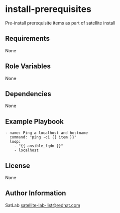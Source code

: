 install-prerequisites
=========

Pre-install prerequisite items as part of satellite install

Requirements
------------

None

Role Variables
--------------

None

Dependencies
------------

None

Example Playbook
----------------

    - name: Ping a localhost and hostname
      command: "ping -c1 {{ item }}"
      loop:
        - "{{ ansible_fqdn }}"
        - localhost

License
-------

None

Author Information
------------------

SatLab <satellite-lab-list@redhat.com>

